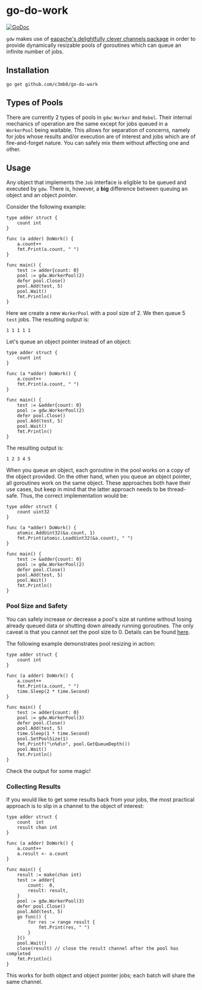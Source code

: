 # go-do-work
[![GoDoc](https://img.shields.io/badge/godoc-reference-blue.svg)](https://godoc.org/github.com/c3mb0/go-do-work)

`gdw` makes use of [eapache's delightfully clever channels package](https://github.com/eapache/channels) in order to provide dynamically resizable pools of goroutines which can queue an infinite number of jobs.

## Installation

`go get github.com/c3mb0/go-do-work`

## Types of Pools

There are currently 2 types of pools in `gdw`: `Worker` and `Rebel`. Their internal mechanics of operation are the same except for jobs queued in a `WorkerPool` being waitable. This allows for separation of concerns, namely for jobs whose results and/or execution are of interest and jobs which are of fire-and-forget nature. You can safely mix them without affecting one and other.

## Usage

Any object that implements the `Job` interface is eligible to be queued and executed by `gdw`. There is, however, a __big__ difference between queuing an object and an object *pointer*.

Consider the following example:
```
type adder struct {
	count int
}

func (a adder) DoWork() {
	a.count++
	fmt.Print(a.count, " ")
}

func main() {
	test := adder{count: 0}
	pool := gdw.WorkerPool(2)
	defer pool.Close()
	pool.Add(test, 5)
	pool.Wait()
	fmt.Println()
}
```
Here we create a new `WorkerPool` with a pool size of 2. We then queue 5 `test` jobs. The resulting output is:
```
1 1 1 1 1
```
Let's queue an object pointer instead of an object:
```
type adder struct {
	count int
}

func (a *adder) DoWork() {
	a.count++
	fmt.Print(a.count, " ")
}

func main() {
	test := &adder{count: 0}
	pool := gdw.WorkerPool(2)
	defer pool.Close()
	pool.Add(test, 5)
	pool.Wait()
	fmt.Println()
}
```
The resulting output is:
```
1 2 3 4 5
```
When you queue an object, each goroutine in the pool works on a copy of the object provided. On the other hand, when you queue an object pointer, all goroutines work on the same object. These approaches both have their use cases, but keep in mind that the latter approach needs to be thread-safe. Thus, the correct implementation would be:
```
type adder struct {
	count uint32
}

func (a *adder) DoWork() {
	atomic.AddUint32(&a.count, 1)
	fmt.Print(atomic.LoadUint32(&a.count), " ")
}

func main() {
	test := &adder{count: 0}
	pool := gdw.WorkerPool(2)
	defer pool.Close()
	pool.Add(test, 5)
	pool.Wait()
	fmt.Println()
}
```

### Pool Size and Safety

You can safely increase or decrease a pool's size at runtime without losing already queued data or shutting down already running goroutines. The only caveat is that you cannot set the pool size to 0. Details can be found [here](https://github.com/eapache/channels/issues/1).

The following example demonstrates pool resizing in action:
```
type adder struct {
	count int
}

func (a adder) DoWork() {
	a.count++
	fmt.Print(a.count, " ")
	time.Sleep(2 * time.Second)
}

func main() {
	test := adder{count: 0}
	pool := gdw.WorkerPool(3)
	defer pool.Close()
	pool.Add(test, 5)
	time.Sleep(1 * time.Second)
	pool.SetPoolSize(1)
	fmt.Printf("\n%d\n", pool.GetQueueDepth())
	pool.Wait()
	fmt.Println()
}
```
Check the output for some magic!

### Collecting Results

If you would like to get some results back from your jobs, the most practical approach is to slip in a channel to the object of interest:
```
type adder struct {
	count  int
	result chan int
}

func (a adder) DoWork() {
	a.count++
	a.result <- a.count
}

func main() {
	result := make(chan int)
	test := adder{
		count:  0,
		result: result,
	}
	pool := gdw.WorkerPool(3)
	defer pool.Close()
	pool.Add(test, 5)
	go func() {
		for res := range result {
			fmt.Print(res, " ")
		}
	}()
	pool.Wait()
	close(result) // close the result channel after the pool has completed
	fmt.Println()
}
```
This works for both object and object pointer jobs; each batch will share the same channel.
